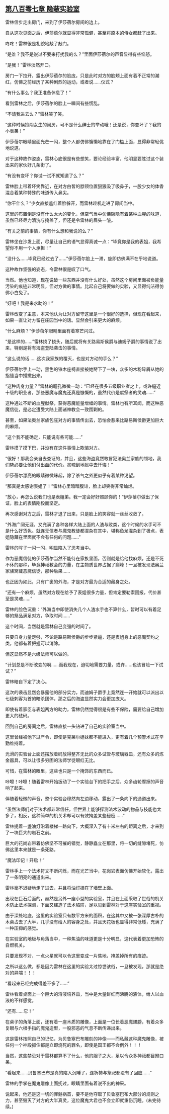 ## [第八百零七章 隐蔽实验室](https://www.xxbiquge.com/11_11222/9011443.html)


  雷林信步走出房门，来到了伊莎蓓尔房间的边上。

  自从这次见面之后，伊莎蓓尔就显得非常孤僻，甚至将原本的侍女都赶了出来。

  咚咚！雷林很是礼貌地敲了敲门。

  “是谁？我不是说过不要来打扰我的么？”里面伊莎蓓尔的声音显得有些恼怒。

  “是我！”雷林淡然开口。

  房门一下拉开，露出伊莎蓓尔的脸庞，只是此时对方的脸颊上面有着不正常的潮红，仿佛之前经历了某种剧烈的运动，或者说……仪式？

  “有什么事么？我正准备休息了！”

  看到雷林之后，伊莎蓓尔的脸上一瞬间有些慌乱。

  “不请我进去么？”雷林笑了笑。

  “这种时候擅闯女生的闺房，可不是什么绅士的举动哦！还是说，你变坏了？我的小表弟！”

  伊莎蓓尔眼睛里面光芒一闪，整个人都仿佛慵懒地靠在了门槛上面，显得非常轻佻地说道。

  对于这种故作姿态，雷林心底很是有些想笑，要论经验丰富，他明显要胜过这个装出来的家伙好几条街了。

  “有没有变坏？你试一试不就知道了么？”

  雷林脸上带着坏笑靠近，在对方白皙的脖颈位置狠狠吸了吸鼻子，一股少女的体香混合着某种特殊的味道传入鼻尖。

  “你干什么？”少女直接羞红着脸躲开，而雷林趁机走进了房间当中。

  这里的布置倒是没有什么太大的变化，但空气当中仿佛隐隐有着某种血腥的味道，虽然已经尽力清洗与掩盖了，但还是令雷林的眉头一皱。

  “有关之前的事情，你有什么想和我说的么？”

  雷林坐在沙发上面，尽量让自己的语气显得真诚一点：“毕竟你是我的表姐，我希望你不用一个人承担！”

  “没什么……毕竟已经过去了……”伊莎蓓尔脸上一滞，旋即仿佛满不在乎地说道。

  这种故作坚强的姿态，令雷林很是叹了口气。

  当然。他也知道，现在说破一些东西并没有什么好处，虽然这个房间里面被负能量污染的痕迹非常明显，但对方做的事情。比起自己将要做的实验，又显得纯洁得仿佛小白兔了。

  “好吧！我是来求助的！”

  雷林改变了主意，本来他认为让对方留守这里是一个很好的选择，但现在看起来，如果一直让对方留在庄园当中的话。显然会引来更大的麻烦。

  “什么麻烦？”伊莎蓓尔眼睛里面有着寒芒闪过。

  “是这样的……”雷林挠了挠头，随后就将有关路易斯侯爵与迪姆子爵的事情说了出来，特别是将有海盗登陆袭击的事情。

  “这么说的话……这次我家族的覆灭，也是对方动的手么？”

  伊莎蓓尔手上一动，黑色的铁木座椅直接被她掰下了一块，众多的木粉碎屑从她的指缝当中播撒出来。

  “这种肉身力量？”雷林的瞳孔微微一动：“已经在很多五级职业者之上，或许逼近十级的职业者，那些恶魔与魔鬼还真是慷慨的，虽然代价是献祭者的灵魂……”

  这种通过不断的血腥献祭，获得恶魔能量增幅的事情。雷林也有所耳闻，而这种恶魔信徒，是必定遭受大陆上面诸神教会一致围剿的。

  甚至，如果法奥兰家族包庇对方的事情传出去，恐怕会惹来比路易斯侯爵更加巨大的麻烦。

  “这个我不能确定，只能说有些可能……”

  雷林摸了摸下巴，并没有在这件事情上欺骗对方。

  “很好！那我会亲自去查证的，并且，这些海盗竟然敢冒犯法奥兰家族的领地，我们势必要让他们付出血的代价。灵魂到地狱中去忏悔！”

  伊莎蓓尔漂亮的眼睛微微眯起，除了杀气之外更似乎有着某种渴望。

  “那真是太感谢表姐了！”雷林心里暗暗腹诽，脸上却笑得非常灿烂。

  “放心，再怎么说我们也是表姐弟。我一定会好好照顾你的！”伊莎蓓尔做出了保证，脸上的表情刚毅而坚定。

  再次感谢对方之后，雷林才退了出来，只是脸上的笑容就一丝丝收敛了。

  “外海广阔无涯，又充满了各种各样大陆上面的人渣与败类，这个时候的水手可不是什么好货色。就连无信者与魔鬼教徒都混杂在其中，堪称鱼龙混杂到了极点，表姐隐藏在里面就不会有任何的问题……”

  雷林的眸子一闪一闪，明显陷入了思考当中。

  作为恶魔信徒的伊莎蓓尔当然不能待在家族里面，否则就是给他找麻烦，还是不死不休的那种，毕竟神祗教会的力量，在主物质世界占据了巅峰！一旦被发现法奥兰家族窝藏恶魔信徒，那种后果……

  也正因为如此，只有广袤的外海，才是对方最为合适的藏身之处。

  “还有一个麻烦，虽然对方现在给予了表姐很多力量，但肯定要勒索回报，代价甚至是灵魂……”

  雷林的脸色沉重：“外海当中即使消失几个人渣水手也不算什么，暂时可以有着足够的祭品满足对方，争取时间……”

  这个时间，当然就是雷林自己变强的时间了。

  只要自身力量足够，不论是路易斯侯爵的步步紧逼，还是表姐身上的恶魔契约之类，他都有着把握可以消除。

  但这显然不是六级法师可以做的。

  “计划总是不断改变的啊……而我现在，迫切地需要力量，或许……也该冒险一下试试？”

  雷林暗自下定了决心。

  这次的袭击显然会暴露他的部分实力，而迪姆子爵手上竟然连一开始就可以派出以七级刺客为首的暗杀团体，那之后的海盗显然实力会更加庞大。

  即使有着家臣与表姐两方的助力，雷林仍然觉得很是有些不保险，需要给自己增加更大的砝码。

  回到自己的房间之后，雷林直接一头钻进了自己的实验室当中。

  这里曾经被他下过严令，即使是克莱尔姐妹都不能进入，更有着几个预警术式在辛勤维持着。

  光滑的实验台上面还摆放着码放得整齐无比的众多试管与玻璃器皿，还有众多的炼金器具，可以让很多穷困的法师学徒眼红无比。

  可惜，在雷林的眼里，这些也只是一个掩饰的东西而已。

  咔嚓！咔嚓！随着雷林开始扳动了一个实验台下的把手之后，众多齿轮摩擦的声音响了起来。

  伴随着轻微的声音，整个实验台穆然向左边移动，露出了一条向下的通道出来。

  “虽然法师们对于法术都非常信任，但世界上能够探测法术波动的物品与技能也太多了，相反，这种简单的机关术却可以有效掩盖某些秘密……”

  雷林提着一盏油灯沿着楼梯一路向下，大概深入了有十米左右的距离之后，才来到了一块巨大的岩石之前。

  巨大的花岗岩带着仿佛坚不可摧的错觉，静静矗立在那里，将一切的缝隙堵死，仿佛这里本来就是一条死路。

  “魔法印记！开启！”

  雷林手上一个法术符文不断闪烁，而在光芒当中，花岗岩表面仿佛开始软化，露出了一条明亮的通道出来。

  雷林毫不迟疑地走了进去，并且将油灯挂在了墙壁上面。

  出现在巨石后面的，赫然是另外一座小型的实验室，并且在上面采取了世俗的机关术防止法术探测，下面又建造了法术陷阱，足以见到雷林对于这座实验室的重视。

  由于深处地底，这里的实验室只有数平方米的面积，在这其中又被一张深厚古朴的木桌占去了大半，几乎没有给人的容身之处，并且天花板也显得非常低矮，充满了一种压抑的感觉。

  在实验室的地板与角落当中，一种焦油的味道更是十分明显，这代表着更加恐怖的自燃机关。

  只要发现不对，一点火星就可以令这里变成一片焦地，掩盖掉所有的痕迹。

  之所以这么做，都是因为雷林在这里的实验太过惊世骇俗，一旦被发现，那就是绝对的异端！！！

  “看起来已经完成得差不多了……”

  雷林看着桌面上一个巨大的溶液培养皿，当中是大量鲜红而沸腾的液体，给人以血液的不祥感觉。

  “还有……它！”

  在桌子的角落上面，还有着一座木质的雕像，上面是一位长着恶魔翅膀，有着众多复眼与六根手指的魔鬼造型，一股邪恶的气息不断传递出来。

  这是雷林按照自己的记忆，为贝鲁塞巴布雕刻的神像——而私藏这种魔鬼雕像，被任何一个神殿抓住都是立即烧死的罪名，即使是国王都不会例外！！！

  当然，这些禁忌对于雷林都算不了什么，他的胆子之大，足以令众多神祗都目瞪口呆。

  “看起来……贝鲁塞巴布是真的陷入沉睡了，连祈祷与祭祀都没有了回应……”

  雷林的手掌在魔鬼雕像上面抚过，眼睛里面有着说不出的神采。

  说起来，他还是这一切的罪魁祸首，要不是他夺取了贝鲁塞巴布大部分的规则之力，甚至毁灭了对方的大半真灵，这位魔鬼大君也不会立即就重伤沉睡。(未完待续。)
